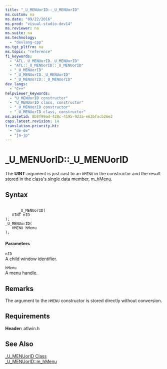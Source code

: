 ```yaml
---
title: "_U_MENUorID::_U_MENUorID"
ms.custom: na
ms.date: "09/22/2016"
ms.prod: "visual-studio-dev14"
ms.reviewer: na
ms.suite: na
ms.technology: 
  - "devlang-cpp"
ms.tgt_pltfrm: na
ms.topic: "reference"
f1_keywords: 
  - "ATL._U_MENUorID._U_MENUorID"
  - "ATL::_U_MENUorID::_U_MENUorID"
  - "_U_MENUorID"
  - "_U_MENUorID._U_MENUorID"
  - "_U_MENUorID::_U_MENUorID"
dev_langs: 
  - "C++"
helpviewer_keywords: 
  - "U_MENUorID constructor"
  - "U_MENUorID class, constructor"
  - "_U_MENUorID constructor"
  - "_U_MENUorID class, constructor"
ms.assetid: 8b8f99ad-428c-4195-923a-e63bfacb26e2
caps.latest.revision: 14
translation.priority.ht: 
  - "de-de"
  - "ja-jp"
---
```

# _U_MENUorID::_U_MENUorID
The **UINT** argument is just cast to an `HMENU` in the constructor and the result stored in the class's single data member, [m_hMenu](../vs140/_u_menuorid--m_hmenu.md).  
  
## Syntax  
  
```  
  
      _U_MENUorID(  
   UINT nID   
);  
_U_MENUorID(  
   HMENU hMenu   
);  
```  
  
#### Parameters  
 `nID`  
 A child window identifier.  
  
 `hMenu`  
 A menu handle.  
  
## Remarks  
 The argument to the `HMENU` constructor is stored directly without conversion.  
  
## Requirements  
 **Header:** atlwin.h  
  
## See Also  
 [_U_MENUorID Class](../vs140/_u_menuorid-class.md)   
 [_U_MENUorID::m_hMenu](../vs140/_u_menuorid--m_hmenu.md)